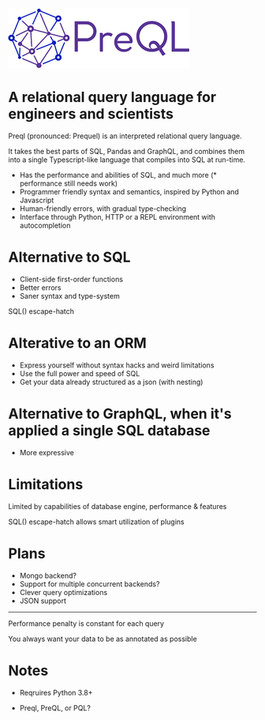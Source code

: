 ![alt text](logo_small.png "Logo")

# A relational query language for engineers and scientists

Preql (pronounced: Prequel) is an interpreted relational query language.

It takes the best parts of SQL, Pandas and GraphQL, and combines them into a single Typescript-like language that compiles into SQL at run-time.

* Has the performance and abilities of SQL, and much more (* performance still needs work)
* Programmer friendly syntax and semantics, inspired by Python and Javascript
* Human-friendly errors, with gradual type-checking
* Interface through Python, HTTP or a REPL environment with autocompletion

# Alternative to SQL

* Client-side first-order functions
* Better errors
* Saner syntax and type-system

SQL() escape-hatch

# Alterative to an ORM

* Express yourself without syntax hacks and weird limitations
* Use the full power and speed of SQL
* Get your data already structured as a json (with nesting)

# Alternative to GraphQL, when it's applied a single SQL database

* More expressive

# Limitations

Limited by capabilities of database engine, performance & features

SQL() escape-hatch allows smart utilization of plugins


# Plans

* Mongo backend?
* Support for multiple concurrent backends?
* Clever query optimizations
* JSON support


-------------

Performance penalty is constant for each query

You always want your data to be as annotated as possible


# Notes

* Reqruires Python 3.8+

* Preql, PreQL, or PQL?